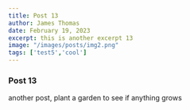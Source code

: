 ```yaml
---
title: Post 13
author: James Thomas
date: February 19, 2023
excerpt: this is another excerpt 13
image: "/images/posts/img2.png"
tags: ['test5','cool']
---
```


### Post 13

another post, plant a garden to see if anything grows
